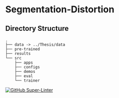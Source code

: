 # Segmentation-Distortion

## Directory Structure
<!--structure_begin-->
```
.
├── data -> ../Thesis/data
├── pre-trained
├── results
└── src
    ├── apps
    ├── configs
    ├── demos
    ├── eval
    └── trainer
```
<!--structure_end-->

[![GitHub Super-Linter](https://github.com/MedVisBonn/Segmentation-Distortion/actions/workflows/super-linter.yml/badge.svg)](https://github.com/marketplace/actions/super-linter)
